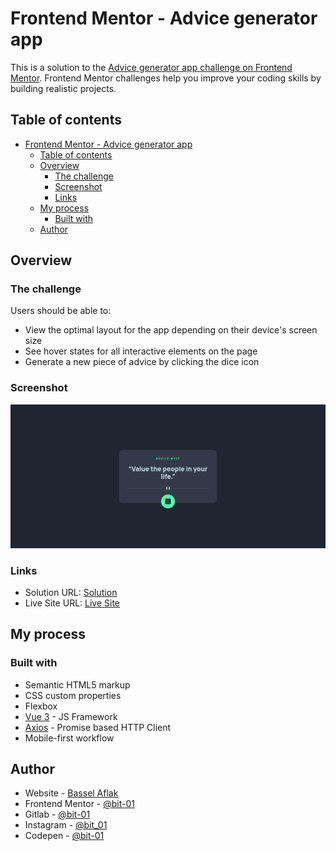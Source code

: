 # Frontend Mentor - Advice generator app

This is a solution to the [Advice generator app challenge on Frontend Mentor](https://www.frontendmentor.io/challenges/advice-generator-app-QdUG-13db). Frontend Mentor challenges help you improve your coding skills by building realistic projects.


## Table of contents

- [Frontend Mentor - Advice generator app](#frontend-mentor---advice-generator-app)
  - [Table of contents](#table-of-contents)
  - [Overview](#overview)
    - [The challenge](#the-challenge)
    - [Screenshot](#screenshot)
    - [Links](#links)
  - [My process](#my-process)
    - [Built with](#built-with)
  - [Author](#author)


## Overview

### The challenge

Users should be able to:

- View the optimal layout for the app depending on their device's screen size
- See hover states for all interactive elements on the page
- Generate a new piece of advice by clicking the dice icon

### Screenshot

![Website Preview](./preview.png)

### Links

- Solution URL: [Solution](https://gitlab.com/bit-01/advice-generator-app)
- Live Site URL: [Live Site](https://bit-01.gitlab.io/advice-generator-app)

## My process

### Built with

- Semantic HTML5 markup
- CSS custom properties
- Flexbox
- [Vue 3](https://vuejs.org/) - JS Framework
- [Axios](https://axios-http.com) - Promise based HTTP Client
- Mobile-first workflow


## Author

- Website - [Bassel Aflak](https://bit01.rf.gd)
- Frontend Mentor - [@bit-01](https://www.frontendmentor.io/profile/bibt-01)
- Gitlab - [@bit-01](https://gitlab.com/bit-01)
- Instagram - [@bit_01](https://instagram.com/bit_01)
- Codepen - [@bit-01](https://codepen.io/bit-01)
